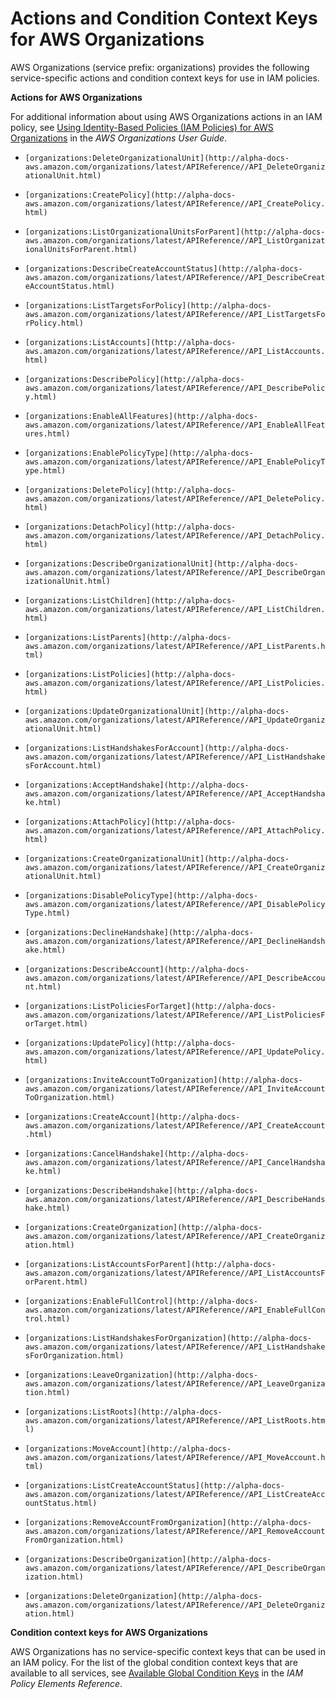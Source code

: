# Actions and Condition Context Keys for AWS Organizations<a name="list_organizations"></a>

AWS Organizations \(service prefix: organizations\) provides the following service\-specific actions and condition context keys for use in IAM policies\.

**Actions for AWS Organizations**

For additional information about using AWS Organizations actions in an IAM policy, see [Using Identity\-Based Policies \(IAM Policies\) for AWS Organizations](http://alpha-docs-aws.amazon.com/organizations/latest/userguide/orgs_permissions_iam-policies.html) in the *AWS Organizations User Guide*\.

+ `[organizations:DeleteOrganizationalUnit](http://alpha-docs-aws.amazon.com/organizations/latest/APIReference//API_DeleteOrganizationalUnit.html)`

+ `[organizations:CreatePolicy](http://alpha-docs-aws.amazon.com/organizations/latest/APIReference//API_CreatePolicy.html)`

+ `[organizations:ListOrganizationalUnitsForParent](http://alpha-docs-aws.amazon.com/organizations/latest/APIReference//API_ListOrganizationalUnitsForParent.html)`

+ `[organizations:DescribeCreateAccountStatus](http://alpha-docs-aws.amazon.com/organizations/latest/APIReference//API_DescribeCreateAccountStatus.html)`

+ `[organizations:ListTargetsForPolicy](http://alpha-docs-aws.amazon.com/organizations/latest/APIReference//API_ListTargetsForPolicy.html)`

+ `[organizations:ListAccounts](http://alpha-docs-aws.amazon.com/organizations/latest/APIReference//API_ListAccounts.html)`

+ `[organizations:DescribePolicy](http://alpha-docs-aws.amazon.com/organizations/latest/APIReference//API_DescribePolicy.html)`

+ `[organizations:EnableAllFeatures](http://alpha-docs-aws.amazon.com/organizations/latest/APIReference//API_EnableAllFeatures.html)`

+ `[organizations:EnablePolicyType](http://alpha-docs-aws.amazon.com/organizations/latest/APIReference//API_EnablePolicyType.html)`

+ `[organizations:DeletePolicy](http://alpha-docs-aws.amazon.com/organizations/latest/APIReference//API_DeletePolicy.html)`

+ `[organizations:DetachPolicy](http://alpha-docs-aws.amazon.com/organizations/latest/APIReference//API_DetachPolicy.html)`

+ `[organizations:DescribeOrganizationalUnit](http://alpha-docs-aws.amazon.com/organizations/latest/APIReference//API_DescribeOrganizationalUnit.html)`

+ `[organizations:ListChildren](http://alpha-docs-aws.amazon.com/organizations/latest/APIReference//API_ListChildren.html)`

+ `[organizations:ListParents](http://alpha-docs-aws.amazon.com/organizations/latest/APIReference//API_ListParents.html)`

+ `[organizations:ListPolicies](http://alpha-docs-aws.amazon.com/organizations/latest/APIReference//API_ListPolicies.html)`

+ `[organizations:UpdateOrganizationalUnit](http://alpha-docs-aws.amazon.com/organizations/latest/APIReference//API_UpdateOrganizationalUnit.html)`

+ `[organizations:ListHandshakesForAccount](http://alpha-docs-aws.amazon.com/organizations/latest/APIReference//API_ListHandshakesForAccount.html)`

+ `[organizations:AcceptHandshake](http://alpha-docs-aws.amazon.com/organizations/latest/APIReference//API_AcceptHandshake.html)`

+ `[organizations:AttachPolicy](http://alpha-docs-aws.amazon.com/organizations/latest/APIReference//API_AttachPolicy.html)`

+ `[organizations:CreateOrganizationalUnit](http://alpha-docs-aws.amazon.com/organizations/latest/APIReference//API_CreateOrganizationalUnit.html)`

+ `[organizations:DisablePolicyType](http://alpha-docs-aws.amazon.com/organizations/latest/APIReference//API_DisablePolicyType.html)`

+ `[organizations:DeclineHandshake](http://alpha-docs-aws.amazon.com/organizations/latest/APIReference//API_DeclineHandshake.html)`

+ `[organizations:DescribeAccount](http://alpha-docs-aws.amazon.com/organizations/latest/APIReference//API_DescribeAccount.html)`

+ `[organizations:ListPoliciesForTarget](http://alpha-docs-aws.amazon.com/organizations/latest/APIReference//API_ListPoliciesForTarget.html)`

+ `[organizations:UpdatePolicy](http://alpha-docs-aws.amazon.com/organizations/latest/APIReference//API_UpdatePolicy.html)`

+ `[organizations:InviteAccountToOrganization](http://alpha-docs-aws.amazon.com/organizations/latest/APIReference//API_InviteAccountToOrganization.html)`

+ `[organizations:CreateAccount](http://alpha-docs-aws.amazon.com/organizations/latest/APIReference//API_CreateAccount.html)`

+ `[organizations:CancelHandshake](http://alpha-docs-aws.amazon.com/organizations/latest/APIReference//API_CancelHandshake.html)`

+ `[organizations:DescribeHandshake](http://alpha-docs-aws.amazon.com/organizations/latest/APIReference//API_DescribeHandshake.html)`

+ `[organizations:CreateOrganization](http://alpha-docs-aws.amazon.com/organizations/latest/APIReference//API_CreateOrganization.html)`

+ `[organizations:ListAccountsForParent](http://alpha-docs-aws.amazon.com/organizations/latest/APIReference//API_ListAccountsForParent.html)`

+ `[organizations:EnableFullControl](http://alpha-docs-aws.amazon.com/organizations/latest/APIReference//API_EnableFullControl.html)`

+ `[organizations:ListHandshakesForOrganization](http://alpha-docs-aws.amazon.com/organizations/latest/APIReference//API_ListHandshakesForOrganization.html)`

+ `[organizations:LeaveOrganization](http://alpha-docs-aws.amazon.com/organizations/latest/APIReference//API_LeaveOrganization.html)`

+ `[organizations:ListRoots](http://alpha-docs-aws.amazon.com/organizations/latest/APIReference//API_ListRoots.html)`

+ `[organizations:MoveAccount](http://alpha-docs-aws.amazon.com/organizations/latest/APIReference//API_MoveAccount.html)`

+ `[organizations:ListCreateAccountStatus](http://alpha-docs-aws.amazon.com/organizations/latest/APIReference//API_ListCreateAccountStatus.html)`

+ `[organizations:RemoveAccountFromOrganization](http://alpha-docs-aws.amazon.com/organizations/latest/APIReference//API_RemoveAccountFromOrganization.html)`

+ `[organizations:DescribeOrganization](http://alpha-docs-aws.amazon.com/organizations/latest/APIReference//API_DescribeOrganization.html)`

+ `[organizations:DeleteOrganization](http://alpha-docs-aws.amazon.com/organizations/latest/APIReference//API_DeleteOrganization.html)`

**Condition context keys for AWS Organizations**

AWS Organizations has no service\-specific context keys that can be used in an IAM policy\. For the list of the global condition context keys that are available to all services, see [Available Global Condition Keys](reference_policies_condition-keys.md#AvailableKeys) in the *IAM Policy Elements Reference*\.